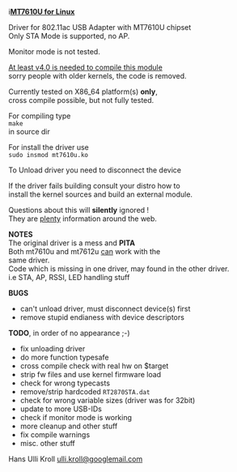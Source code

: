 i<u>**MT7610U for Linux**</u>

Driver for 802.11ac USB Adapter with MT7610U chipset  
Only STA Mode is supported, no AP.  

Monitor mode is not tested.

<u>At least v4.0 is needed to compile this module</u>  
sorry people with older kernels, the code is removed.

Currently tested on X86_64 platform(s) **only**,  
cross compile possible, but not fully tested.  

For compiling type  
`make`  
in source dir  

For install the driver use  
`sudo insmod mt7610u.ko`  

To Unload driver you need to disconnect the device

If the driver fails building consult your distro how to  
install the kernel sources and build an external module.
  
Questions about this will **silently** ignored !  
They are <u>plenty</u> information around the web.  

**NOTES**  
The original driver is a mess and **PITA**  
Both mt7610u and mt7612u <u>can</u> work with the  
same driver.  
Code which is missing in one driver, may found in the other driver.  
i.e STA, AP, RSSI, LED handling stuff  

**BUGS**  
- can't unload driver, must disconnect device(s) first  
- remove stupid endianess with device descriptors  
  

**TODO**, in order of no appearance ;-)  
- fix unloading driver  
- do more function typesafe  
- cross compile check with real hw on $target  
- strip fw files and use kernel firmware load  
- check for wrong typecasts  
- remove/strip hardcoded `RT2870STA.dat`  
- check for wrong variable sizes (driver was for 32bit)  
- update to more USB-IDs  
- check if monitor mode is working  
- more cleanup and other stuff  
- fix compile warnings  
- misc. other stuff  


Hans Ulli Kroll <ulli.kroll@googlemail.com>




